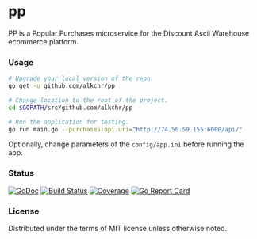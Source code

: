 # pp
PP is a Popular Purchases microservice for the Discount Ascii Warehouse ecommerce platform.

### Usage
```bash
# Upgrade your local version of the repo.
go get -u github.com/alkchr/pp

# Change location to the root of the project.
cd $GOPATH/src/github.com/alkchr/pp

# Run the application for testing.
go run main.go --purchases:api.uri="http://74.50.59.155:6000/api/"
```
Optionally, change parameters of the `config/app.ini` before running the app.

### Status
[![GoDoc](https://godoc.org/github.com/alkchr/pp?status.svg)](https://godoc.org/github.com/alkchr/pp)
[![Build Status](https://travis-ci.org/alkchr/pp.svg?branch=master)](https://travis-ci.org/alkchr/pp)
[![Coverage](https://codecov.io/github/alkchr/pp/coverage.svg?branch=master)](https://codecov.io/github/alkchr/pp?branch=master)
[![Go Report Card](http://goreportcard.com/badge/alkchr/pp?t=3)](http://goreportcard.com/report/alkchr/pp)

### License
Distributed under the terms of MIT license unless otherwise noted.
